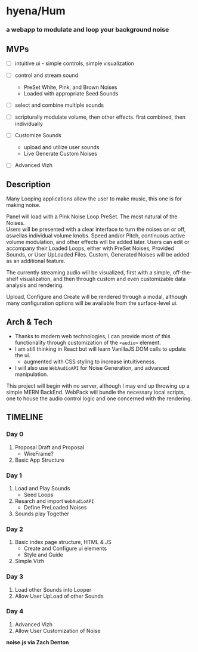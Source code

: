 # hyena/Hum
### a webapp to modulate and loop your background noise       
## MVPs
- [ ] intuitive ui - simple controls, simple visualization 
- [ ] control and stream sound       
    * PreSet White, Pink, and Brown Noises      
    * Loaded with appropriate Seed Sounds
- [ ] select and combine multiple sounds 
- [ ] scripturally modulate volume, then other effects. first combined, then individually 
- [ ] Customize Sounds      
    * upload and utilize user sounds        
    * Live Generate Custom Noises
- [ ] Advanced Vizh


## Description        
Many Looping applications allow the user to make music, this one is for making noise. 

Panel will load with a Pink Noise Loop PreSet. The most natural of the Noises.     
Users will be presented with a clear interface to turn the noises on or off, aswellas individual volume knobs. Speed and/or Pitch, continuous active volume modulation, and other effects will be added later.
Users can edit or accompany their Loaded Loops, either with PreSet Noises, Provided Sounds, or User UpLoaded Files. Custom, Generated Noises will be added as an additional feature. 

The currently streaming audio will be visualized, first with a simple, off-the-shelf visualization, and then through custom and even customizable data analysis and rendering. 

Upload, Configure and Create will be rendered through a modal, although many configuration options will be available from the surface-level ui. 

## Arch & Tech

* Thanks to modern web technologies, I can provide most of this functionality through customization of the `<audio>` element. 
* I am still thinking in React but will learn VanillaJS.DOM calls to update the ui.
    * augmented with CSS styling to increase intuitiveness. 
* I will also use `WebAudioAPI` for Noise Generation, and advanced manipulation.        

This project will begin with no server, although I may end up throwing up a simple MERN BackEnd. WebPack will bundle the necessary local scripts, one to house the audio control logic and one concerned with the rendering. 

## TIMELINE

### Day 0 
1) Proposal Draft and Proposal
    * WireFrame?
2) Basic App Structure
### Day 1
1) Load and Play Sounds
    * Seed Loops
2) Resarch and import `WebAudioAPI`
    * Define PreLoaded Noises    
3) Sounds play Together
### Day 2
1) Basic index page structure, HTML & JS
    * Create and Configure ui elements
    * Style and Guide
2) Simple Vizh
### Day 3
1) Load other Sounds into Looper
2) Allow User UpLoad of other Sounds
### Day 4
1) Advanced Vizh
2) Allow User Customization of Noise

**noise.js via Zach Denton**
